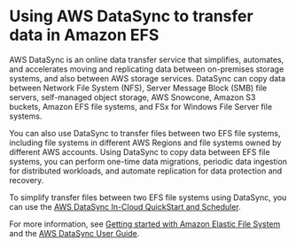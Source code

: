 # Using AWS DataSync to transfer data in Amazon EFS<a name="trnsfr-data-using-datasync"></a>

 AWS DataSync is an online data transfer service that simplifies, automates, and accelerates moving and replicating data between on\-premises storage systems, and also between AWS storage services\. DataSync can copy data between Network File System \(NFS\), Server Message Block \(SMB\) file servers, self\-managed object storage, AWS Snowcone, Amazon S3 buckets, Amazon EFS file systems, and FSx for Windows File Server file systems\.

 You can also use DataSync to transfer files between two EFS file systems, including file systems in different AWS Regions and file systems owned by different AWS accounts\. Using DataSync to copy data between EFS file systems, you can perform one\-time data migrations, periodic data ingestion for distributed workloads, and automate replication for data protection and recovery\.

 To simplify transfer files between two EFS file systems using DataSync, you can use the [AWS DataSync In\-Cloud QuickStart and Scheduler](https://github.com/aws-samples/amazon-efs-tutorial/tree/master/in-cloud-transfer)\.

 For more information, see [Getting started with Amazon Elastic File System](getting-started.md) and the [AWS DataSync User Guide](https://docs.aws.amazon.com/datasync/latest/userguide/)\.